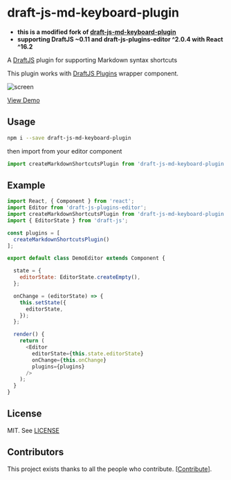 draft-js-md-keyboard-plugin
==================================

- **this is a modified fork of [draft-js-md-keyboard-plugin](https://www.npmjs.com/package/draft-js-md-keyboard-plugin)**
- **supporting DraftJS ~0.11 and draft-js-plugins-editor ^2.0.4 with React ^16.2**

A [DraftJS] plugin for supporting Markdown syntax shortcuts

This plugin works with [DraftJS Plugins] wrapper component.

![screen](screen.gif)

[View Demo][Demo]

Usage
-----

```sh
npm i --save draft-js-md-keyboard-plugin
```

then import from your editor component

```js
import createMarkdownShortcutsPlugin from 'draft-js-md-keyboard-plugin';
```

Example
-------

```js
import React, { Component } from 'react';
import Editor from 'draft-js-plugins-editor';
import createMarkdownShortcutsPlugin from 'draft-js-md-keyboard-plugin';
import { EditorState } from 'draft-js';

const plugins = [
  createMarkdownShortcutsPlugin()
];

export default class DemoEditor extends Component {

  state = {
    editorState: EditorState.createEmpty(),
  };

  onChange = (editorState) => {
    this.setState({
      editorState,
    });
  };

  render() {
    return (
      <Editor
        editorState={this.state.editorState}
        onChange={this.onChange}
        plugins={plugins}
      />
    );
  }
}
```

License
-------

MIT. See [LICENSE]

[Demo]: https://ngs.github.io/draft-js-md-keyboard-plugin
[DraftJS]: https://facebook.github.io/draft-js/
[DraftJS Plugins]: https://github.com/draft-js-plugins/draft-js-plugins
[LICENSE]: ./LICENSE
[npm]: https://www.npmjs.com/package/draft-js-md-keyboard-plugin

## Contributors

This project exists thanks to all the people who contribute. [[Contribute](CONTRIBUTING.md)].
